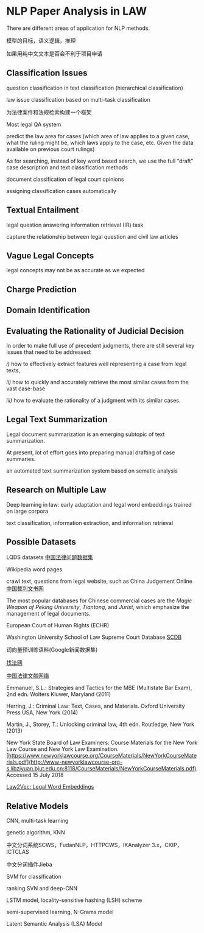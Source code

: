 # NLP Paper Analysis in LAW

There are different areas of application for NLP methods.

模型的目标，语义逻辑，推理

如果用纯中文文本是否会不利于项目申请

## Classification Issues

question classification in text classification (hierarchical classification)

law issue classification based on multi-task classification

为法律案件和法规检索构建一个框架

Most legal QA system

predict the law area for cases (which area of law applies to a given case, what the ruling might be, which laws apply to the case, etc. Given the data available on previous court rulings)

As for searching,  instead of key word based search, we use the full “draft” case description and text classification methods

document classification of legal court opinions

assigning classification cases automatically

## Textual Entailment

legal question answering information retrieval (IR) task

capture the relationship between legal question and civil law articles



## Vague Legal Concepts

legal concepts may not be as accurate as we expected



## Charge Prediction



## Domain Identification



## Evaluating the Rationality of Judicial Decision

In order to make full use of precedent judgments, there are still several key issues that need to be addressed: 

*i)* how to effectively extract features well representing a case from legal texts,

*ii)* how to quickly and accurately retrieve the most similar cases from the vast case-base

*iii)* how to evaluate the rationality of a judgment with its similar cases.



## Legal Text Summarization

Legal document summarization is an emerging subtopic of text summarization.

At present, lot of effort goes into preparing manual drafting of case summaries. 

an automated text summarization system based on sematic analysis



## Research on Multiple Law

Deep learning in law: early adaptation and legal word embeddings trained on large corpora

text classification, information extraction, and information retrieval

## Possible Datasets

LQDS datasets [中国法律问题数据集](https://ieeexplore.ieee.org/abstract/document/8119153)

Wikipedia word pages

crawl text, questions from legal website, such as China Judgement Online [中国裁判文书网](http://wenshu.court.gov.cn/website/wenshu/181217BMTKHNT2W0/index.html?s8=02)

The most popular databases for Chinese commercial cases are the *Magic Weapon of Peking University*, *Tiantong*, and *Jurist*, which emphasize the management of legal documents.

European Court of Human Rights (ECHR) 

Washington University School of Law Supreme Court Database [SCDB](http://supremecourtdatabase.org/)

词向量预训练语料(Google新闻数据集)

[找法网](http://china.findlaw.cn/)

[中国法律文献网络](http://www.falvwenshuwang.com/)

Emmanuel, S.L.: Strategies and Tactics for the MBE (Multistate Bar Exam), 2nd edn. Wolters Kluwer, Maryland (2011)

Herring, J.: Criminal Law: Text, Cases, and Materials. Oxford University Press USA, New York (2014)

Martin, J., Storey, T.: Unlocking criminal law, 4th edn. Routledge, New York (2013)

New York State Board of Law Examiners: Course Materials for the New York Law Course and New York Law Examination. [https://www.newyorklawcourse.org/CourseMaterials/NewYorkCourseMaterials.pdf](http://www-newyorklawcourse-org-s.libziyuan.bjut.edu.cn:8118/CourseMaterials/NewYorkCourseMaterials.pdf). Accessed 15 July 2018

[Law2Vec: Legal Word Embeddings](https://archive.org/details/Law2Vec)



## Relative Models

CNN, multi-task learning

genetic algorithm, KNN

中文分词系统SCWS，FudanNLP，HTTPCWS，IKAnalyzer 3.x，CKIP，ICTCLAS

中文分词插件Jieba

SVM for classification

ranking SVN and deep-CNN

LSTM model, locality-sensitive hashing (LSH) scheme

semi-supervised learning, N-Grams model

Latent Semantic Analysis (LSA) Model

